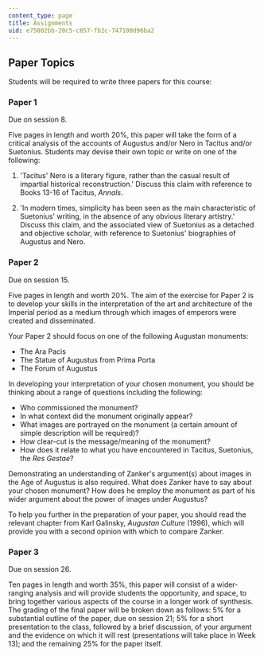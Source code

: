```yaml
---
content_type: page
title: Assignments
uid: e75802bb-20c5-c857-fb2c-747100d96ba2
---
```


Paper Topics
------------

Students will be required to write three papers for this course:

### Paper 1

Due on session 8.

Five pages in length and worth 20%, this paper will take the form of a critical analysis of the accounts of Augustus and/or Nero in Tacitus and/or Suetonius. Students may devise their own topic or write on one of the following:

1.  'Tacitus' Nero is a literary figure, rather than the casual result of impartial historical reconstruction.' Discuss this claim with reference to Books 13-16 of Tacitus, _Annals_.  
    
2.  'In modern times, simplicity has been seen as the main characteristic of Suetonius' writing, in the absence of any obvious literary artistry.' Discuss this claim, and the associated view of Suetonius as a detached and objective scholar, with reference to Suetonius' biographies of Augustus and Nero.

### Paper 2

Due on session 15.

Five pages in length and worth 20%. The aim of the exercise for Paper 2 is to develop your skills in the interpretation of the art and architecture of the Imperial period as a medium through which images of emperors were created and disseminated.

Your Paper 2 should focus on one of the following Augustan monuments:

*   The Ara Pacis
*   The Statue of Augustus from Prima Porta
*   The Forum of Augustus

In developing your interpretation of your chosen monument, you should be thinking about a range of questions including the following:

*   Who commissioned the monument?
*   In what context did the monument originally appear?
*   What images are portrayed on the monument (a certain amount of simple description will be required)?
*   How clear-cut is the message/meaning of the monument?
*   How does it relate to what you have encountered in Tacitus, Suetonius, the _Res Gestae_?

Demonstrating an understanding of Zanker's argument(s) about images in the Age of Augustus is also required. What does Zanker have to say about your chosen monument? How does he employ the monument as part of his wider argument about the power of images under Augustus?

To help you further in the preparation of your paper, you should read the relevant chapter from Karl Galinsky, _Augustan Culture_ (1996), which will provide you with a second opinion with which to compare Zanker.

### Paper 3

Due on session 26.

Ten pages in length and worth 35%, this paper will consist of a wider-ranging analysis and will provide students the opportunity, and space, to bring together various aspects of the course in a longer work of synthesis. The grading of the final paper will be broken down as follows: 5% for a substantial outline of the paper, due on session 21; 5% for a short presentation to the class, followed by a brief discussion, of your argument and the evidence on which it will rest (presentations will take place in Week 13); and the remaining 25% for the paper itself.